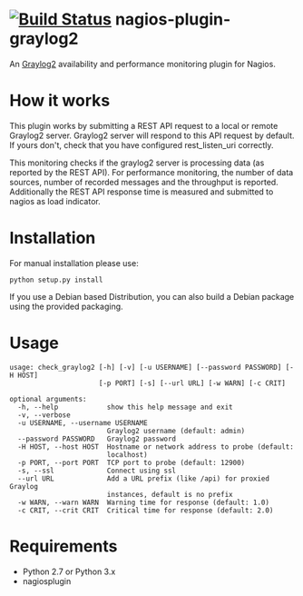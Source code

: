 [![Build Status](https://travis-ci.org/CygnusNetworks/nagios-plugin-graylog2.svg?branch=master)](https://travis-ci.org/CygnusNetworks/nagios-plugin-graylog2)
nagios-plugin-graylog2
======================
An [Graylog2] availability and performance monitoring plugin for Nagios.

[Graylog2]: http://www.graylog2.org

# How it works

This plugin works by submitting a REST API request to a local or remote Graylog2 server. Graylog2 server will respond to this API request by default. If yours don't, check that you have configured rest_listen_uri correctly.

This monitoring checks if the graylog2 server is processing data (as reported by the REST API). 
For performance monitoring, the number of data sources, number of recorded messages and the throughput is reported.
Additionally the REST API response time is measured and submitted to nagios as load indicator.

# Installation

For manual installation please use:

```
python setup.py install
```

If you use a Debian based Distribution, you can also build a Debian package using the provided packaging.

# Usage
```
usage: check_graylog2 [-h] [-v] [-u USERNAME] [--password PASSWORD] [-H HOST]
                      [-p PORT] [-s] [--url URL] [-w WARN] [-c CRIT]

optional arguments:
  -h, --help            show this help message and exit
  -v, --verbose
  -u USERNAME, --username USERNAME
                        Graylog2 username (default: admin)
  --password PASSWORD   Graylog2 password
  -H HOST, --host HOST  Hostname or network address to probe (default:
                        localhost)
  -p PORT, --port PORT  TCP port to probe (default: 12900)
  -s, --ssl             Connect using ssl
  --url URL             Add a URL prefix (like /api) for proxied Graylog
                        instances, default is no prefix
  -w WARN, --warn WARN  Warning time for response (default: 1.0)
  -c CRIT, --crit CRIT  Critical time for response (default: 2.0)
```

# Requirements

- Python 2.7 or Python 3.x
- nagiosplugin

